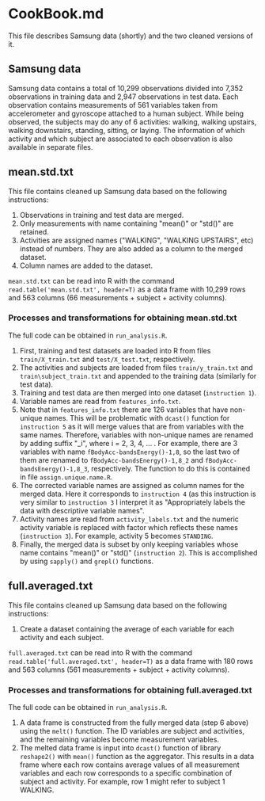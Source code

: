 # CookBook.md

This file describes Samsung data (shortly) and the two cleaned versions of it.

## Samsung data

Samsung data contains a total of 10,299 observations divided into 7,352 observations in training data and 2,947 observations in test data. Each observation contains measurements of 561 variables taken from accelerometer and gyroscope attached to a human subject. While being observed, the subjects may do any of 6 activities: walking, walking upstairs, walking downstairs, standing, sitting, or laying. The information of which activity and which subject are associated to each observation is also available in separate files.

## mean.std.txt

This file contains cleaned up Samsung data based on the following instructions:

1. Observations in training and test data are merged.
2. Only measurements with name containing "mean()" or "std()" are retained.
3. Activities are assigned names ("WALKING", "WALKING UPSTAIRS", etc) instead of numbers. They are also added as a column to the merged dataset.
4. Column names are added to the dataset.
 
`mean.std.txt` can be read into R with the command `read.table('mean.std.txt', header=T)` as a data frame with 10,299 rows and 563 columns (66 measurements + subject + activity columns).

### Processes and transformations for obtaining mean.std.txt

The full code can be obtained in `run_analysis.R`.

1. First, training and test datasets are loaded into R from files `train/X_train.txt` and `test/X_test.txt`, respectively.
2. The activities and subjects are loaded from files `train/y_train.txt` and `train\subject_train.txt` and appended to the training data (similarly for test data).
3. Training and test data are then merged into one dataset (`instruction 1`).
4. Variable names are read from `features_info.txt`.
5. Note that in `features_info.txt` there are 126 variables that have non-unique names. This will be problematic with `dcast()` function for `instruction 5` as it will merge values that are from variables with the same names. Therefore, variables with non-unique names are renamed by adding suffix "_i", where i = 2, 3, 4, ... . For example, there are 3 variables with name `fBodyAcc-bandsEnergy()-1,8`, so the last two of them are renamed to `fBodyAcc-bandsEnergy()-1,8_2` and `fBodyAcc-bandsEnergy()-1,8_3`, respectively. The function to do this is contained in file `assign.unique.name.R`.
5. The corrected variable names are assigned as column names for the merged data. Here it corresponds to `instruction 4` (as this instruction is very similar to `instruction 3` I interpret it as "Appropriately labels the data with descriptive variable names".
6. Activity names are read from `activity_labels.txt` and the numeric activity variable is replaced with factor which reflects these names (`instruction 3`). For example, activity 5 becomes `STANDING`.
7. Finally, the merged data is subset by only keeping variables whose name contains "mean()" or "std()" (`instruction 2`). This is accomplished by using `sapply()` and `grepl()` functions.

## full.averaged.txt

This file contains cleaned up Samsung data based on the following instructions:

1. Create a dataset containing the average of each variable for each activity and each subject.
 
`full.averaged.txt` can be read into R with the command `read.table('full.averaged.txt', header=T)` as a data frame with 180 rows and 563 columns (561 measurements + subject + activity columns).

### Processes and transformations for obtaining full.averaged.txt

The full code can be obtained in `run_analysis.R`.

1. A data frame is constructed from the fully merged data (step 6 above) using the `melt()` function. The ID variables are subject and activities, and the remaining variables become measurement variables.
2. The melted data frame is input into `dcast()` function of library `reshape2()` with `mean()` function as the aggregator. This results in a data frame where each row contains average values of all measurement variables and each row corresponds to a specific combination of subject and activity. For example, row 1 might refer to subject 1 WALKING.
